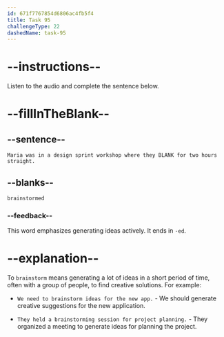 ```yaml
---
id: 671f7767854d6806ac4fb5f4
title: Task 95
challengeType: 22
dashedName: task-95
---
```


<!--
AUDIO REFERENCE:
Maria: I was in a design sprint workshop. We brainstormed for two hours straight.
-->

# --instructions--

Listen to the audio and complete the sentence below.

# --fillInTheBlank--

## --sentence--

`Maria was in a design sprint workshop where they BLANK for two hours straight.`

## --blanks--

`brainstormed`

### --feedback--

This word emphasizes generating ideas actively. It ends in `-ed`.

# --explanation--

To `brainstorm` means generating a lot of ideas in a short period of time, often with a group of people, to find creative solutions. For example:

- `We need to brainstorm ideas for the new app.` - We should generate creative suggestions for the new application.

- `They held a brainstorming session for project planning.` - They organized a meeting to generate ideas for planning the project.
